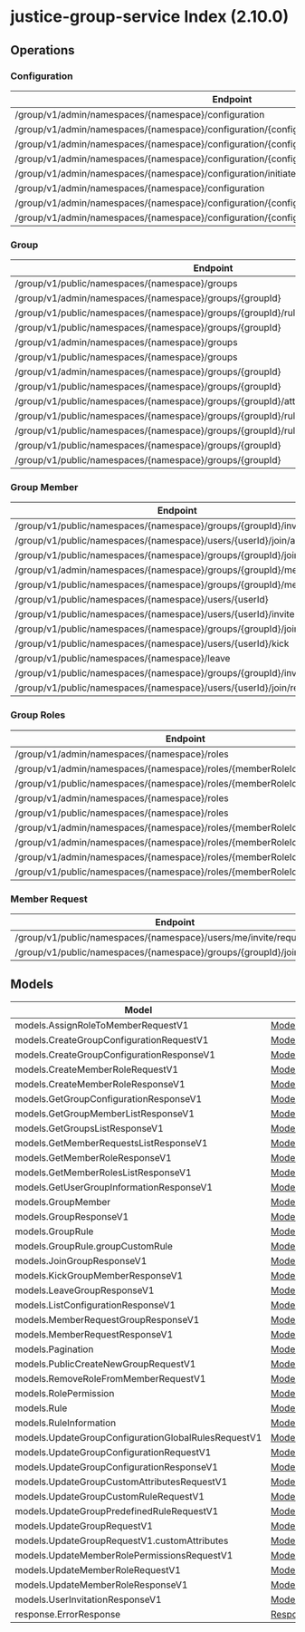 [//]: # (<< template file: justice_py_sdk_codegen/__main__.py)

# justice-group-service Index (2.10.0)


## Operations

### Configuration
| Endpoint | Method | ID | Class | Wrapper |
|---|---|---|---|---|
| /group/v1/admin/namespaces/{namespace}/configuration | POST | createGroupConfigurationAdminV1 | [CreateGroupConfigurationAdminV1](../accelbyte_py_sdk/api/group/operations/configuration/create_group_configurat_f2dcd2.py) | [create_group_configuration_admin_v1](../accelbyte_py_sdk/api/group/wrappers/_configuration.py) |
| /group/v1/admin/namespaces/{namespace}/configuration/{configurationCode}/rules/{allowedAction} | DELETE | deleteGroupConfigurationGlobalRuleAdminV1 | [DeleteGroupConfigurationGlobalRuleAdminV1](../accelbyte_py_sdk/api/group/operations/configuration/delete_group_configurat_db1475.py) | [delete_group_configuration_global_rule_admin_v1](../accelbyte_py_sdk/api/group/wrappers/_configuration.py) |
| /group/v1/admin/namespaces/{namespace}/configuration/{configurationCode} | DELETE | deleteGroupConfigurationV1 | [DeleteGroupConfigurationV1](../accelbyte_py_sdk/api/group/operations/configuration/delete_group_configuration_v1.py) | [delete_group_configuration_v1](../accelbyte_py_sdk/api/group/wrappers/_configuration.py) |
| /group/v1/admin/namespaces/{namespace}/configuration/{configurationCode} | GET | getGroupConfigurationAdminV1 | [GetGroupConfigurationAdminV1](../accelbyte_py_sdk/api/group/operations/configuration/get_group_configuration_f4178c.py) | [get_group_configuration_admin_v1](../accelbyte_py_sdk/api/group/wrappers/_configuration.py) |
| /group/v1/admin/namespaces/{namespace}/configuration/initiate | POST | initiateGroupConfigurationAdminV1 | [InitiateGroupConfigurationAdminV1](../accelbyte_py_sdk/api/group/operations/configuration/initiate_group_configur_384fb1.py) | [initiate_group_configuration_admin_v1](../accelbyte_py_sdk/api/group/wrappers/_configuration.py) |
| /group/v1/admin/namespaces/{namespace}/configuration | GET | listGroupConfigurationAdminV1 | [ListGroupConfigurationAdminV1](../accelbyte_py_sdk/api/group/operations/configuration/list_group_configuratio_ada77c.py) | [list_group_configuration_admin_v1](../accelbyte_py_sdk/api/group/wrappers/_configuration.py) |
| /group/v1/admin/namespaces/{namespace}/configuration/{configurationCode} | PATCH | updateGroupConfigurationAdminV1 | [UpdateGroupConfigurationAdminV1](../accelbyte_py_sdk/api/group/operations/configuration/update_group_configurat_745686.py) | [update_group_configuration_admin_v1](../accelbyte_py_sdk/api/group/wrappers/_configuration.py) |
| /group/v1/admin/namespaces/{namespace}/configuration/{configurationCode}/rules/{allowedAction} | PUT | updateGroupConfigurationGlobalRuleAdminV1 | [UpdateGroupConfigurationGlobalRuleAdminV1](../accelbyte_py_sdk/api/group/operations/configuration/update_group_configurat_3473ca.py) | [update_group_configuration_global_rule_admin_v1](../accelbyte_py_sdk/api/group/wrappers/_configuration.py) |

### Group
| Endpoint | Method | ID | Class | Wrapper |
|---|---|---|---|---|
| /group/v1/public/namespaces/{namespace}/groups | POST | createNewGroupPublicV1 | [CreateNewGroupPublicV1](../accelbyte_py_sdk/api/group/operations/group/create_new_group_public_v1.py) | [create_new_group_public_v1](../accelbyte_py_sdk/api/group/wrappers/_group.py) |
| /group/v1/admin/namespaces/{namespace}/groups/{groupId} | DELETE | deleteGroupAdminV1 | [DeleteGroupAdminV1](../accelbyte_py_sdk/api/group/operations/group/delete_group_admin_v1.py) | [delete_group_admin_v1](../accelbyte_py_sdk/api/group/wrappers/_group.py) |
| /group/v1/public/namespaces/{namespace}/groups/{groupId}/rules/defined/{allowedAction} | DELETE | deleteGroupPredefinedRulePublicV1 | [DeleteGroupPredefinedRulePublicV1](../accelbyte_py_sdk/api/group/operations/group/delete_group_predefined_dbecca.py) | [delete_group_predefined_rule_public_v1](../accelbyte_py_sdk/api/group/wrappers/_group.py) |
| /group/v1/public/namespaces/{namespace}/groups/{groupId} | DELETE | deleteGroupPublicV1 | [DeleteGroupPublicV1](../accelbyte_py_sdk/api/group/operations/group/delete_group_public_v1.py) | [delete_group_public_v1](../accelbyte_py_sdk/api/group/wrappers/_group.py) |
| /group/v1/admin/namespaces/{namespace}/groups | GET | getGroupListAdminV1 | [GetGroupListAdminV1](../accelbyte_py_sdk/api/group/operations/group/get_group_list_admin_v1.py) | [get_group_list_admin_v1](../accelbyte_py_sdk/api/group/wrappers/_group.py) |
| /group/v1/public/namespaces/{namespace}/groups | GET | getGroupListPublicV1 | [GetGroupListPublicV1](../accelbyte_py_sdk/api/group/operations/group/get_group_list_public_v1.py) | [get_group_list_public_v1](../accelbyte_py_sdk/api/group/wrappers/_group.py) |
| /group/v1/admin/namespaces/{namespace}/groups/{groupId} | GET | getSingleGroupAdminV1 | [GetSingleGroupAdminV1](../accelbyte_py_sdk/api/group/operations/group/get_single_group_admin_v1.py) | [get_single_group_admin_v1](../accelbyte_py_sdk/api/group/wrappers/_group.py) |
| /group/v1/public/namespaces/{namespace}/groups/{groupId} | GET | getSingleGroupPublicV1 | [GetSingleGroupPublicV1](../accelbyte_py_sdk/api/group/operations/group/get_single_group_public_v1.py) | [get_single_group_public_v1](../accelbyte_py_sdk/api/group/wrappers/_group.py) |
| /group/v1/public/namespaces/{namespace}/groups/{groupId}/attributes/custom | PUT | updateGroupCustomAttributesPublicV1 | [UpdateGroupCustomAttributesPublicV1](../accelbyte_py_sdk/api/group/operations/group/update_group_custom_att_c48713.py) | [update_group_custom_attributes_public_v1](../accelbyte_py_sdk/api/group/wrappers/_group.py) |
| /group/v1/public/namespaces/{namespace}/groups/{groupId}/rules/custom | PUT | updateGroupCustomRulePublicV1 | [UpdateGroupCustomRulePublicV1](../accelbyte_py_sdk/api/group/operations/group/update_group_custom_rul_0b1934.py) | [update_group_custom_rule_public_v1](../accelbyte_py_sdk/api/group/wrappers/_group.py) |
| /group/v1/public/namespaces/{namespace}/groups/{groupId}/rules/defined/{allowedAction} | PUT | updateGroupPredefinedRulePublicV1 | [UpdateGroupPredefinedRulePublicV1](../accelbyte_py_sdk/api/group/operations/group/update_group_predefined_94da96.py) | [update_group_predefined_rule_public_v1](../accelbyte_py_sdk/api/group/wrappers/_group.py) |
| /group/v1/public/namespaces/{namespace}/groups/{groupId} | PATCH | updatePatchSingleGroupPublicV1 | [UpdatePatchSingleGroupPublicV1](../accelbyte_py_sdk/api/group/operations/group/update_patch_single_gro_ce5ae8.py) | [update_patch_single_group_public_v1](../accelbyte_py_sdk/api/group/wrappers/_group.py) |
| /group/v1/public/namespaces/{namespace}/groups/{groupId} | PUT | updateSingleGroupV1 | [UpdateSingleGroupV1](../accelbyte_py_sdk/api/group/operations/group/update_single_group_v1.py) | [update_single_group_v1](../accelbyte_py_sdk/api/group/wrappers/_group.py) |

### Group Member
| Endpoint | Method | ID | Class | Wrapper |
|---|---|---|---|---|
| /group/v1/public/namespaces/{namespace}/groups/{groupId}/invite/accept | POST | acceptGroupInvitationPublicV1 | [AcceptGroupInvitationPublicV1](../accelbyte_py_sdk/api/group/operations/group_member/accept_group_invitation_27bb3d.py) | [accept_group_invitation_public_v1](../accelbyte_py_sdk/api/group/wrappers/_group_member.py) |
| /group/v1/public/namespaces/{namespace}/users/{userId}/join/accept | POST | acceptGroupJoinRequestPublicV1 | [AcceptGroupJoinRequestPublicV1](../accelbyte_py_sdk/api/group/operations/group_member/accept_group_join_reque_5995a4.py) | [accept_group_join_request_public_v1](../accelbyte_py_sdk/api/group/wrappers/_group_member.py) |
| /group/v1/public/namespaces/{namespace}/groups/{groupId}/join/cancel | POST | CancelGroupJoinRequestV1 | [CancelGroupJoinRequestV1](../accelbyte_py_sdk/api/group/operations/group_member/cancel_group_join_request_v1.py) | [cancel_group_join_request_v1](../accelbyte_py_sdk/api/group/wrappers/_group_member.py) |
| /group/v1/admin/namespaces/{namespace}/groups/{groupId}/members | GET | getGroupMembersListAdminV1 | [GetGroupMembersListAdminV1](../accelbyte_py_sdk/api/group/operations/group_member/get_group_members_list__2e05f5.py) | [get_group_members_list_admin_v1](../accelbyte_py_sdk/api/group/wrappers/_group_member.py) |
| /group/v1/public/namespaces/{namespace}/groups/{groupId}/members | GET | getGroupMembersListPublicV1 | [GetGroupMembersListPublicV1](../accelbyte_py_sdk/api/group/operations/group_member/get_group_members_list__b75ca5.py) | [get_group_members_list_public_v1](../accelbyte_py_sdk/api/group/wrappers/_group_member.py) |
| /group/v1/public/namespaces/{namespace}/users/{userId} | GET | getUserGroupInformationPublicV1 | [GetUserGroupInformationPublicV1](../accelbyte_py_sdk/api/group/operations/group_member/get_user_group_informat_51aafe.py) | [get_user_group_information_public_v1](../accelbyte_py_sdk/api/group/wrappers/_group_member.py) |
| /group/v1/public/namespaces/{namespace}/users/{userId}/invite | POST | inviteGroupPublicV1 | [InviteGroupPublicV1](../accelbyte_py_sdk/api/group/operations/group_member/invite_group_public_v1.py) | [invite_group_public_v1](../accelbyte_py_sdk/api/group/wrappers/_group_member.py) |
| /group/v1/public/namespaces/{namespace}/groups/{groupId}/join | POST | JoinGroupV1 | [JoinGroupV1](../accelbyte_py_sdk/api/group/operations/group_member/join_group_v1.py) | [join_group_v1](../accelbyte_py_sdk/api/group/wrappers/_group_member.py) |
| /group/v1/public/namespaces/{namespace}/users/{userId}/kick | POST | kickGroupMemberPublicV1 | [KickGroupMemberPublicV1](../accelbyte_py_sdk/api/group/operations/group_member/kick_group_member_public_v1.py) | [kick_group_member_public_v1](../accelbyte_py_sdk/api/group/wrappers/_group_member.py) |
| /group/v1/public/namespaces/{namespace}/leave | POST | leaveGroupPublicV1 | [LeaveGroupPublicV1](../accelbyte_py_sdk/api/group/operations/group_member/leave_group_public_v1.py) | [leave_group_public_v1](../accelbyte_py_sdk/api/group/wrappers/_group_member.py) |
| /group/v1/public/namespaces/{namespace}/groups/{groupId}/invite/reject | POST | rejectGroupInvitationPublicV1 | [RejectGroupInvitationPublicV1](../accelbyte_py_sdk/api/group/operations/group_member/reject_group_invitation_c6a225.py) | [reject_group_invitation_public_v1](../accelbyte_py_sdk/api/group/wrappers/_group_member.py) |
| /group/v1/public/namespaces/{namespace}/users/{userId}/join/reject | POST | rejectGroupJoinRequestPublicV1 | [RejectGroupJoinRequestPublicV1](../accelbyte_py_sdk/api/group/operations/group_member/reject_group_join_reque_85b3af.py) | [reject_group_join_request_public_v1](../accelbyte_py_sdk/api/group/wrappers/_group_member.py) |

### Group Roles
| Endpoint | Method | ID | Class | Wrapper |
|---|---|---|---|---|
| /group/v1/admin/namespaces/{namespace}/roles | POST | createMemberRoleAdminV1 | [CreateMemberRoleAdminV1](../accelbyte_py_sdk/api/group/operations/group_roles/create_member_role_admin_v1.py) | [create_member_role_admin_v1](../accelbyte_py_sdk/api/group/wrappers/_group_roles.py) |
| /group/v1/admin/namespaces/{namespace}/roles/{memberRoleId} | DELETE | deleteMemberRoleAdminV1 | [DeleteMemberRoleAdminV1](../accelbyte_py_sdk/api/group/operations/group_roles/delete_member_role_admin_v1.py) | [delete_member_role_admin_v1](../accelbyte_py_sdk/api/group/wrappers/_group_roles.py) |
| /group/v1/public/namespaces/{namespace}/roles/{memberRoleId}/members | DELETE | deleteMemberRolePublicV1 | [DeleteMemberRolePublicV1](../accelbyte_py_sdk/api/group/operations/group_roles/delete_member_role_public_v1.py) | [delete_member_role_public_v1](../accelbyte_py_sdk/api/group/wrappers/_group_roles.py) |
| /group/v1/admin/namespaces/{namespace}/roles | GET | getMemberRolesListAdminV1 | [GetMemberRolesListAdminV1](../accelbyte_py_sdk/api/group/operations/group_roles/get_member_roles_list_admin_v1.py) | [get_member_roles_list_admin_v1](../accelbyte_py_sdk/api/group/wrappers/_group_roles.py) |
| /group/v1/public/namespaces/{namespace}/roles | GET | getMemberRolesListPublicV1 | [GetMemberRolesListPublicV1](../accelbyte_py_sdk/api/group/operations/group_roles/get_member_roles_list_p_5c76d5.py) | [get_member_roles_list_public_v1](../accelbyte_py_sdk/api/group/wrappers/_group_roles.py) |
| /group/v1/admin/namespaces/{namespace}/roles/{memberRoleId} | GET | getSingleMemberRoleAdminV1 | [GetSingleMemberRoleAdminV1](../accelbyte_py_sdk/api/group/operations/group_roles/get_single_member_role__4d5402.py) | [get_single_member_role_admin_v1](../accelbyte_py_sdk/api/group/wrappers/_group_roles.py) |
| /group/v1/admin/namespaces/{namespace}/roles/{memberRoleId} | PATCH | updateMemberRoleAdminV1 | [UpdateMemberRoleAdminV1](../accelbyte_py_sdk/api/group/operations/group_roles/update_member_role_admin_v1.py) | [update_member_role_admin_v1](../accelbyte_py_sdk/api/group/wrappers/_group_roles.py) |
| /group/v1/admin/namespaces/{namespace}/roles/{memberRoleId}/permissions | PUT | updateMemberRolePermissionAdminV1 | [UpdateMemberRolePermissionAdminV1](../accelbyte_py_sdk/api/group/operations/group_roles/update_member_role_perm_09ed62.py) | [update_member_role_permission_admin_v1](../accelbyte_py_sdk/api/group/wrappers/_group_roles.py) |
| /group/v1/public/namespaces/{namespace}/roles/{memberRoleId}/members | POST | updateMemberRolePublicV1 | [UpdateMemberRolePublicV1](../accelbyte_py_sdk/api/group/operations/group_roles/update_member_role_public_v1.py) | [update_member_role_public_v1](../accelbyte_py_sdk/api/group/wrappers/_group_roles.py) |

### Member Request
| Endpoint | Method | ID | Class | Wrapper |
|---|---|---|---|---|
| /group/v1/public/namespaces/{namespace}/users/me/invite/request | GET | getGroupInvitationRequestPublicV1 | [GetGroupInvitationRequestPublicV1](../accelbyte_py_sdk/api/group/operations/member_request/get_group_invitation_re_954909.py) | [get_group_invitation_request_public_v1](../accelbyte_py_sdk/api/group/wrappers/_member_request.py) |
| /group/v1/public/namespaces/{namespace}/groups/{groupId}/join/request | GET | getGroupJoinRequestPublicV1 | [GetGroupJoinRequestPublicV1](../accelbyte_py_sdk/api/group/operations/member_request/get_group_join_request__0b96ac.py) | [get_group_join_request_public_v1](../accelbyte_py_sdk/api/group/wrappers/_member_request.py) |


## Models
| Model | Class |
|---|---|
| models.AssignRoleToMemberRequestV1 | [ModelsAssignRoleToMemberRequestV1](../accelbyte_py_sdk/api/group/models/models_assign_role_to_member_request_v1.py) |
| models.CreateGroupConfigurationRequestV1 | [ModelsCreateGroupConfigurationRequestV1](../accelbyte_py_sdk/api/group/models/models_create_group_configuration_request_v1.py) |
| models.CreateGroupConfigurationResponseV1 | [ModelsCreateGroupConfigurationResponseV1](../accelbyte_py_sdk/api/group/models/models_create_group_configuration_response_v1.py) |
| models.CreateMemberRoleRequestV1 | [ModelsCreateMemberRoleRequestV1](../accelbyte_py_sdk/api/group/models/models_create_member_role_request_v1.py) |
| models.CreateMemberRoleResponseV1 | [ModelsCreateMemberRoleResponseV1](../accelbyte_py_sdk/api/group/models/models_create_member_role_response_v1.py) |
| models.GetGroupConfigurationResponseV1 | [ModelsGetGroupConfigurationResponseV1](../accelbyte_py_sdk/api/group/models/models_get_group_configuration_response_v1.py) |
| models.GetGroupMemberListResponseV1 | [ModelsGetGroupMemberListResponseV1](../accelbyte_py_sdk/api/group/models/models_get_group_member_list_response_v1.py) |
| models.GetGroupsListResponseV1 | [ModelsGetGroupsListResponseV1](../accelbyte_py_sdk/api/group/models/models_get_groups_list_response_v1.py) |
| models.GetMemberRequestsListResponseV1 | [ModelsGetMemberRequestsListResponseV1](../accelbyte_py_sdk/api/group/models/models_get_member_requests_list_response_v1.py) |
| models.GetMemberRoleResponseV1 | [ModelsGetMemberRoleResponseV1](../accelbyte_py_sdk/api/group/models/models_get_member_role_response_v1.py) |
| models.GetMemberRolesListResponseV1 | [ModelsGetMemberRolesListResponseV1](../accelbyte_py_sdk/api/group/models/models_get_member_roles_list_response_v1.py) |
| models.GetUserGroupInformationResponseV1 | [ModelsGetUserGroupInformationResponseV1](../accelbyte_py_sdk/api/group/models/models_get_user_group_information_response_v1.py) |
| models.GroupMember | [ModelsGroupMember](../accelbyte_py_sdk/api/group/models/models_group_member.py) |
| models.GroupResponseV1 | [ModelsGroupResponseV1](../accelbyte_py_sdk/api/group/models/models_group_response_v1.py) |
| models.GroupRule | [ModelsGroupRule](../accelbyte_py_sdk/api/group/models/models_group_rule.py) |
| models.GroupRule.groupCustomRule | [ModelsGroupRuleGroupCustomRule](../accelbyte_py_sdk/api/group/models/models_group_rule_group_custom_rule.py) |
| models.JoinGroupResponseV1 | [ModelsJoinGroupResponseV1](../accelbyte_py_sdk/api/group/models/models_join_group_response_v1.py) |
| models.KickGroupMemberResponseV1 | [ModelsKickGroupMemberResponseV1](../accelbyte_py_sdk/api/group/models/models_kick_group_member_response_v1.py) |
| models.LeaveGroupResponseV1 | [ModelsLeaveGroupResponseV1](../accelbyte_py_sdk/api/group/models/models_leave_group_response_v1.py) |
| models.ListConfigurationResponseV1 | [ModelsListConfigurationResponseV1](../accelbyte_py_sdk/api/group/models/models_list_configuration_response_v1.py) |
| models.MemberRequestGroupResponseV1 | [ModelsMemberRequestGroupResponseV1](../accelbyte_py_sdk/api/group/models/models_member_request_group_response_v1.py) |
| models.MemberRequestResponseV1 | [ModelsMemberRequestResponseV1](../accelbyte_py_sdk/api/group/models/models_member_request_response_v1.py) |
| models.Pagination | [ModelsPagination](../accelbyte_py_sdk/api/group/models/models_pagination.py) |
| models.PublicCreateNewGroupRequestV1 | [ModelsPublicCreateNewGroupRequestV1](../accelbyte_py_sdk/api/group/models/models_public_create_new_group_request_v1.py) |
| models.RemoveRoleFromMemberRequestV1 | [ModelsRemoveRoleFromMemberRequestV1](../accelbyte_py_sdk/api/group/models/models_remove_role_from_member_request_v1.py) |
| models.RolePermission | [ModelsRolePermission](../accelbyte_py_sdk/api/group/models/models_role_permission.py) |
| models.Rule | [ModelsRule](../accelbyte_py_sdk/api/group/models/models_rule.py) |
| models.RuleInformation | [ModelsRuleInformation](../accelbyte_py_sdk/api/group/models/models_rule_information.py) |
| models.UpdateGroupConfigurationGlobalRulesRequestV1 | [ModelsUpdateGroupConfigurationGlobalRulesRequestV1](../accelbyte_py_sdk/api/group/models/models_update_group_configuration_global_rules_request_v1.py) |
| models.UpdateGroupConfigurationRequestV1 | [ModelsUpdateGroupConfigurationRequestV1](../accelbyte_py_sdk/api/group/models/models_update_group_configuration_request_v1.py) |
| models.UpdateGroupConfigurationResponseV1 | [ModelsUpdateGroupConfigurationResponseV1](../accelbyte_py_sdk/api/group/models/models_update_group_configuration_response_v1.py) |
| models.UpdateGroupCustomAttributesRequestV1 | [ModelsUpdateGroupCustomAttributesRequestV1](../accelbyte_py_sdk/api/group/models/models_update_group_custom_attributes_request_v1.py) |
| models.UpdateGroupCustomRuleRequestV1 | [ModelsUpdateGroupCustomRuleRequestV1](../accelbyte_py_sdk/api/group/models/models_update_group_custom_rule_request_v1.py) |
| models.UpdateGroupPredefinedRuleRequestV1 | [ModelsUpdateGroupPredefinedRuleRequestV1](../accelbyte_py_sdk/api/group/models/models_update_group_predefined_rule_request_v1.py) |
| models.UpdateGroupRequestV1 | [ModelsUpdateGroupRequestV1](../accelbyte_py_sdk/api/group/models/models_update_group_request_v1.py) |
| models.UpdateGroupRequestV1.customAttributes | [ModelsUpdateGroupRequestV1CustomAttributes](../accelbyte_py_sdk/api/group/models/models_update_group_request_v1_custom_attributes.py) |
| models.UpdateMemberRolePermissionsRequestV1 | [ModelsUpdateMemberRolePermissionsRequestV1](../accelbyte_py_sdk/api/group/models/models_update_member_role_permissions_request_v1.py) |
| models.UpdateMemberRoleRequestV1 | [ModelsUpdateMemberRoleRequestV1](../accelbyte_py_sdk/api/group/models/models_update_member_role_request_v1.py) |
| models.UpdateMemberRoleResponseV1 | [ModelsUpdateMemberRoleResponseV1](../accelbyte_py_sdk/api/group/models/models_update_member_role_response_v1.py) |
| models.UserInvitationResponseV1 | [ModelsUserInvitationResponseV1](../accelbyte_py_sdk/api/group/models/models_user_invitation_response_v1.py) |
| response.ErrorResponse | [ResponseErrorResponse](../accelbyte_py_sdk/api/group/models/response_error_response.py) |
